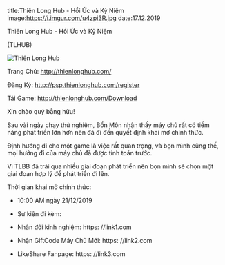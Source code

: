 title:Thiên Long Hub - Hồi Ức và Kỷ Niệm
image:https://i.imgur.com/u4zpi3R.jpg
date:17.12.2019

Thiên Long Hub - Hồi Ức và Kỷ Niệm

(TLHUB)

![Thiên Long Hub](https://i.imgur.com/u4zpi3R.jpg)

Trang Chủ: http://thienlonghub.com/

Đăng Ký: http://psp.thienlonghub.com/register

Tải Game: http://thienlonghub.com/Download

Xin chào quý bằng hữu!

Sau vài ngày chạy thử nghiệm, Bổn Môn nhận thấy máy chủ rất có tiềm năng phát triển lớn hơn nên đã đi đến quyết định khai mở chính thức. 

Định hướng đi cho một game là việc rất quan trọng, và bọn mình cũng thế, mọi hướng đi của máy chủ đã được tính toán trước. 

Vì TLBB đã trải qua nhiều giai đoạn phát triển nên bọn mình sẽ chọn một giai đoạn hợp lý để phát triển đi lên. 

Thời gian khai mở chính thức:

-	10:00 AM ngày 21/12/2019

-	Sự kiện đi kèm:

+ Nhân đôi kinh nghiệm: https: //link1.com

+ Nhận GiftCode Máy Chủ Mới: https: //link2.com

+ LikeShare Fanpage: https: //link3.com
